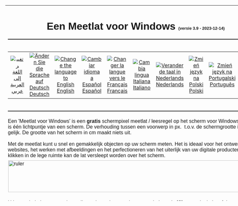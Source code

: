 <!DOCTYPE HTML>
<html lang="nl">
<head>
  <meta name="generator" content="HTML Tidy for HTML5 for Windows version 5.8.0">
  <title>Une Règle pour Windows - gratuitement pixel de l'écran règle et guide de lecture</title>
  <meta content="text/html; charset=utf-8" http-equiv="Content-Type">
  <meta name="keywords" content="règle, sur la règle de l'écran, pixel règle, règle à l'écran, la règle pour les fenêtres, télécharger règle, télécharger pixel règle, règle de pixel pour les fenêtres, une règle, un logiciel de règle, règle l'écran, règle à l'écran pour les fenêtres, fenêtres règle, téléchargez règle, règle libre , guide de lecture, sur le guide de lecture d'écran">
  <meta name="description" content="Gratuit règle de pixel de l'écran et guide de lecture pour Windows - avec des peaux personnalisables.">
  <link href="../lightbox/css/lightbox.css" rel="stylesheet">
  <style type="text/css">
                .style1{text-align:left;}
                .style10{text-align:center;}
                .style11{font-size:small;}
                .style13{font-family:Arial;}
                .style15{font-family:Arial;font-size:small;}
                .style16{text-align:right;}
                .style17{border-width:0;}
                .style18{text-align:left;font-family:Arial;}
                .style19{margin-left:1px;margin-right:1px;}
                .auto-style1 {border-width: 1px;}
  </style><!-- Global site tag (gtag.js) - Google Analytics -->

  <script type="text/plain" cookie-consent="tracking" async src="https://www.googletagmanager.com/gtag/js?id=G-BJX77T610Z"></script>
  <script type="text/plain" cookie-consent="tracking">
  window.dataLayer = window.dataLayer || [];
  function gtag(){dataLayer.push(arguments);}
  gtag('js', new Date());

  gtag('config', 'G-BJX77T610Z');
  </script>
</head>
<body>
  <center>
    <table style="width: 752px; height: 615px; text-align: left; margin-left: auto; margin-right: auto;" border="0" cellpadding="2">
      <tbody>
        <tr>
          <td style="text-align: center;" colspan="2">
            <h1 class="style10"><span style="font-family: Arial;">Een Meetlat voor Windows <span class="style11">(versie 3.9 - 2023-12-14)</span></span></h1>
            <hr style="width: 747px; height: 2px;">
          </td>
        </tr>
        <tr>
          <td style="text-align: center;" colspan="2">
            <table style="width: 100%">
              <tr>
			  	<td class="style10">
                  <a href="https://www.arulerforwindows.com/ar/index.html"><img alt="تغيير اللغة إلى العربية" src="https://www.arulerforwindows.com/images/flags/ar.png" class="auto-style1"></a><br>
                  <a href="https://www.arulerforwindows.com/ar/index.html">عربي</a>
                </td>
                <td class="style10">
                  <a href="https://www.arulerforwindows.com/de/index.html"><img alt="Ändern Sie die Sprache auf Deutsch" src="https://www.arulerforwindows.com/images/flags/de.png" class="auto-style1"></a><br>
                  <a href="https://www.arulerforwindows.com/de/index.html">Deutsch</a>
                </td>
                <td class="style10">
                  <a href="https://www.arulerforwindows.com/index.html"><img alt="Change the language to English" src="https://www.arulerforwindows.com/images/flags/en_uk.png" class="auto-style1"></a><br>
                  <a href="https://www.arulerforwindows.com/index.html">English</a>
                </td>
                <td class="style10">
                  <a href="https://www.arulerforwindows.com/es/index.html"><img alt="Cambiar idioma a Español" src="https://www.arulerforwindows.com/images/flags/es.png" class="auto-style1"></a><br>
                  <a href="https://www.arulerforwindows.com/es/index.html">Español</a>
                </td>
                <td class="style10">
                  <a href="https://www.arulerforwindows.com/fr/index.html"><img alt="Changer la langue vers le Français" src="https://www.arulerforwindows.com/images/flags/fr.png" class="auto-style1"></a><br>
                  <a href="https://www.arulerforwindows.com/fr/index.html">Français</a>
                </td>
                <td class="style10">
                  <a href="https://www.arulerforwindows.com/it/index.html"><img alt="Cambia lingua Italiana" src="https://www.arulerforwindows.com/images/flags/it.png" class="auto-style1"></a><br>
                  <a href="https://www.arulerforwindows.com/it/index.html">Italiano</a>
                </td>
                <td class="style10">
                  <a href="https://www.arulerforwindows.com/nl/index.html"><img alt="Verander de taal in Nederlands" src="https://www.arulerforwindows.com/images/flags/nl.png" class="auto-style1"></a><br>
                  <a href="https://www.arulerforwindows.com/nl/index.html">Nederlands</a>
                </td>
                <td class="style10">
                  <a href="https://www.arulerforwindows.com/pl/index.html"><img alt="Zmień język na Polski" src="https://www.arulerforwindows.com/images/flags/pl.png" class="auto-style1"></a><br>
                  <a href="https://www.arulerforwindows.com/pl/index.html">Polski</a>
                </td>
                <td class="style10">
                  <a href="https://www.arulerforwindows.com/pt/index.html"><img alt="Zmień język na Portugalski" src="https://www.arulerforwindows.com/images/flags/pt.png" class="auto-style1"></a><br>
                  <a href="https://www.arulerforwindows.com/pt/index.html">Português</a>
                </td>
                <td class="style10">
                  <a href="https://www.arulerforwindows.com/sv/index.html"><img alt="Ändra språk till svenska" src="https://www.arulerforwindows.com/images/flags/sv.png" class="auto-style1"></a><br>
                  <a href="https://www.arulerforwindows.com/sv/index.html">Svenska</a>
                </td>
              </tr>
            </table>
          </td>
        </tr>
        <tr>
          <td style="text-align: center;" colspan="2">
            <hr style="width: 747px; height: 2px;">
          </td>
        </tr>
        <tr>
          <td class="style18" colspan="2">Een 'Meetlat voor Windows' is een <strong>gratis</strong> schermpixel meetlat / leesregel op het scherm voor Windows. Een pixel is één lichtpuntje van een scherm. De verhouding tussen een voorwerp in px.&nbsp; t.o.v. de schermgrootte in px. blijft gelijk. De grootte van het scherm in cm maakt niets uit.<br>
          <br>
          Met de meetlat kunt u snel en gemakkelijk objecten op uw scherm meten. Het is ideaal voor het ontwerpen van websites, het werken met afbeeldingen en het perfectioneren van het uiterlijk van uw digitale producten. Met klikken in de lege ruimte kan de lat versleept worden over het scherm.<br></td>
        </tr>
        <tr>
          <td class="style18" colspan="2"><span style="font-family: Arial;"><a href="screenshot.png" data-lightbox="screenshot"><img src="../images/ruler.png" style="border-style: solid; border-color: inherit; border-width: 0px;" alt="ruler" height="100" width="750" class="style19"></a></span></td>
        </tr>
        <tr>
          <td class="style1" colspan="2"><span style="font-family: Arial;" class="textstyle0"><span style="font-family: Arial;"><br>
          U kunt schakelen tussen de modi meetlat en leesregel met een druk op de [S]-toets als de lat of de regel geselecteerd is.<br>
          <br>
          De leesregel(lr)helpt u bij het doorlezen van tekst op uw scherm, net zoals een lat u helpt bij het doorlezen van tekstregels op een gedrukte pagina. Dit maakt Een Meetlat voor Windows' een ideaal hulpmiddel voor het werken met lange e-mails, brede spreadsheets en fijngedrukte documenten op uw scherm.<br>
          <br>
          Als je hovert over de smalle leesregel, wordt hij tijdelijk wat breder zodat de menuknoppen terug zichtbaar worden.</span></span></td>
        </tr>
        <tr>
          <td class="style1" colspan="2"><span style="font-family: Arial;" class="textstyle0"><span style="font-family: Arial;"><img alt="Guide de lecture" height="30" src="../images/readingguide.png" width="750" class="style19"><br>
          <br>
          <span class="style13">Met grote duidelijke nummering, is de meetlat zeer gemakkelijk te lezen.<br>
          <br>
          Elke meetlat / leesregel kan horizontaal of verticaal geplaatst worden, het formaat kan worden aangepast tot een exacte lengte of worden aangepast door het te verslepen tot een gewenste lengte. U kunt zelfs twee linialen tegelijk openen zodat één horizontaal geplaatst wordt en de andere verticaal. Dit is zeer handig in toepassingen waarin getekend moet worden of bepaalde onderdelen
          moeten uitgelijnd worden.<br>
          <br>
          De nummering op de meetlat kan worden omgekeerd en de lengte van de meetlat kan optioneel worden weergegeven.<br>
          <br>
          De maatlijntjes kunnen aan gelijk welke zijde van de meetlat geplaatst worden. U kunt op gelijk welke plaats op of tussen de lijntjes klikken om automatisch een meetlijn te laten tekenen op een exacte locatie met de vermelding van de juiste locatie.<br>
          <br>
          Automatisch [M] middelpunt, [T] derde- en [G]gulden snede kunnen optioneel worden getoond. Het programma heeft ook een functie [+] om Microsofts vergrotingsgereedschap te starten, zodat u een vergroot beeld kunt zien aan de randen van de meetlat om gemakkelijker precieze afstanden tussen zeer fijne punten te meten&nbsp;&nbsp;&nbsp; .<br></span></span></span><br></td>
        </tr>
        <tr>
          <td class="style10" colspan="2"><span class="style2"><span style="font-family: Arial;" class="textstyle0"><span style="font-family: Arial;"><span class="style13"><strong>U bent welkom om 'Een Meetlat voor Windows' gratis te gebruiken op zoveel computers als u wilt!<br></strong></span></span></span></span></td>
        </tr>
        <tr>
          <td class="style1" colspan="2"><span style="font-family: Arial;" class="textstyle0"><span style="font-family: Arial;"><span class="style13">'Een Meetlat voor Windows' wordt uitsluitend gefinancierd door donaties van aardige mensen zoals uzelf, en advertenties op deze website - dus als u een advertentieblokkeringsprogramma gebruikt, kunt u overwegen deze site op de
          witte lijst te zetten.</span></span></span></td>
        </tr>
        <tr>
          <td class="style10" colspan="2">
            <hr style="width: 100%; height: 2px;">
          </td>
        </tr>
        <tr>
          <td class="style10" colspan="2">
            <script type="text/plain" cookie-consent="targeting" async src="https://pagead2.googlesyndication.com/pagead/js/adsbygoogle.js"></script><!-- Horizontal 728x90 --><ins class="adsbygoogle" style="display:inline-block;width:728px;height:90px" data-ad-client="ca-pub-5016632661961945" data-ad-slot="3954089027"></ins> 
            <script type="text/javascript">

            (adsbygoogle = window.adsbygoogle || []).push({});
            </script>
          </td>
        </tr>
        <tr>
          <td class="style10" colspan="2">
            <hr style="width: 100%; height: 2px;">
          </td>
        </tr>
        <tr>
          <td colspan="2">
            <table cellpadding="0" cellspacing="0" style="width: 100%; height: 67px;">
              <tr>
                <td style="height: 5px">&nbsp;</td>
              </tr>
              <tr>
                <td class="style16" style="height: 62px">
                  <table style="width: 100%" cellpadding="0" cellspacing="0">
                    <tr>
                      <td class="style1" style="width: 3px; height: 23px;"></td>
                      <td class="style1" style="width: 450px"><br></td>
                      <td class="style10" rowspan="2"><br>
                      <span style="font-family: Arial;" class="textstyle0"><span style="font-family: Arial;"><span class="style13"><a href="https://www.arulerforwindows.com/arulersetupv39.exe">Klik hier om A Ruler voor Windows te downloaden</a><br>
                      <br></span></span></span><br>
                      <span style="font-family: Arial;" class="textstyle0"><span style="font-family: Arial;"><span class="style13">&nbsp;<a href="skins.html">Klik hier voor meer gratis liniaal skins</a></span></span></span></td>
                    </tr>
                    <tr>
                      <td class="style1" style="width: 3px">&nbsp;</td>
                      <td class="style1" style="width: 528px">
                        <div class="fb-like" data-href="https://www.arulerforwindows.com" data-width="400" data-layout="standard" data-action="like" data-show-faces="false" data-share="false"></div>
                      </td>
                    </tr>
                  </table>&nbsp;
                </td>
              </tr>
            </table>
          </td>
        </tr>
        <tr>
          <td class="style10" colspan="2">
            <hr style="width: 100%; height: 2px;">
          </td>
        </tr>
        <tr>
          <td class="style10" colspan="2">
            <script type="text/plain" cookie-consent="targeting" async src="https://pagead2.googlesyndication.com/pagead/js/adsbygoogle.js"></script><!-- Horizontal 728x90 --><ins class="adsbygoogle" style="display:inline-block;width:728px;height:90px" data-ad-client="ca-pub-5016632661961945" data-ad-slot="3954089027"></ins> 
            <script type="text/javascript">



                        ( adsbygoogle = window.adsbygoogle || []).push({});
            </script>
          </td>
        </tr>
        <tr>
          <td class="style10" colspan="2">
            <hr style="width: 100%; height: 2px;">
          </td>
        </tr>
        <tr>
          <td class="style1" style="width: 141px"><span style="font-family: Arial;"><small><big><a href="mailto:info@arulerforwindows.com">info@arulerforwindows.com</a></big></small></span></td>
          <td class="style16"><span style="font-family: Arial;"><small><big>Copyright © 2006 - 2024 Rob Latour.<br>
          Alle rechten voorbehouden.</big></small></span></td>
        </tr>
        <tr>
          <td valign="top" colspan="2">
            <hr style="width: 100%; height: 2px;">
          </td>
        </tr>
        <tr>
          <td valign="top" class="style10" colspan="2"><span class="style10"><span class="style11">Andere geweldige software van Rob Latour:<br>
          &nbsp;&nbsp; <a href="https://www.callclerk.com/index.html?ar4w">CallClerk</a>&nbsp;&nbsp; <a href="https://www.rlatour.com/cast/index.html?ar4w">Cast</a>&nbsp;&nbsp; <a href="https://www.rlatour.com/aformfiller/index.html?ar4w">A Form Filler</a>&nbsp;&nbsp; <a href="https://www.rlatour.com/concentration/index.html?ar4w">Concentration</a>&nbsp; <a href=
          "https://www.rlatour.com/fml/index.html?ar4w">FixMyLocation</a>&nbsp; <a href="https://www.rlatour.com/myarp/index.html?ar4w">MyArp</a>&nbsp;&nbsp; <a href="https://www.push2run.com/index.html?ar4w">Push2Run</a>&nbsp;&nbsp; <a href="https://www.rlatour.com/r4r/index.html?ar4w">Reporting for Rackspace</a>&nbsp;&nbsp; <a href=
          "https://www.rlatour.com/s-controller/index.html?ar4w">S-Controller</a>&nbsp;&nbsp; <a href="https://www.rlatour.com/setvol/index.html?ar4w">SetVol</a>&nbsp;&nbsp; <a href="https://www.rlatour.com/udprun/index.html?ar4w">UDPRun</a>&nbsp;&nbsp;</span></span></td>
        </tr>
        <tr>
          <td valign="top" colspan="2">
            <hr style="width: 100%; height: 2px;">
          </td>
        </tr>
      </tbody>
    </table>
    <div style="text-align: left;"></div>
    <div style="text-align: center;">
      <big style="font-weight: bold;"><big>&nbsp; &nbsp;</big></big>
    </div>
  </center><!-- Lightbox script -->
  <script type="text/plain" cookie-consent="strictly-necessary" src="../lightbox/js/jquery-1.10.2.min.js"></script> 
  <script type="text/plain" cookie-consent="strictly-necessary" src="lightbox/js/lightbox-2.6.min.js"></script> <!-- Facebook script -->
  <div id="fb-root"></div>
  <script type="text/plain" cookie-consent="tracking">

  (function(d, s, id) {var js, fjs = d.getElementsByTagName(s)[0];         if (d.getElementById(id)) return;      js = d.createElement(s); js.id = id; js.src = "//connect.facebook.net/fr_FR/all.js#xfbml=1&appId=443497112431899";  fjs.parentNode.insertBefore(js, fjs); }(document, 'script', 'facebook-jssdk'));
  </script> <!-- Cookie Consent by https://www.FreePrivacyPolicy.com -->
   
  <script type="text/javascript" src="//www.freeprivacypolicy.com/public/cookie-consent/4.0.0/cookie-consent.js" charset="UTF-8"></script> 
  <script type="text/javascript" charset="UTF-8">



  document.addEventListener('DOMContentLoaded', function () {
  cookieconsent.run({"notice_banner_type":"simple","consent_type":"express","palette":"light","language":"nl","page_load_consent_levels":["strictly-necessary"],"notice_banner_reject_button_hide":false,"preferences_center_close_button_hide":false,"page_refresh_confirmation_buttons":false,"website_name":"rlatour.com","website_privacy_policy_url":"https://rlatour.com/privacy.html"});
  });
  </script> <noscript>Cookie Consent by <a href="https://www.freeprivacypolicy.com/" rel="nofollow noopener">Free Privacy Policy Generator website</a></noscript> <!-- End Cookie Consent -->
</body>
</html>
